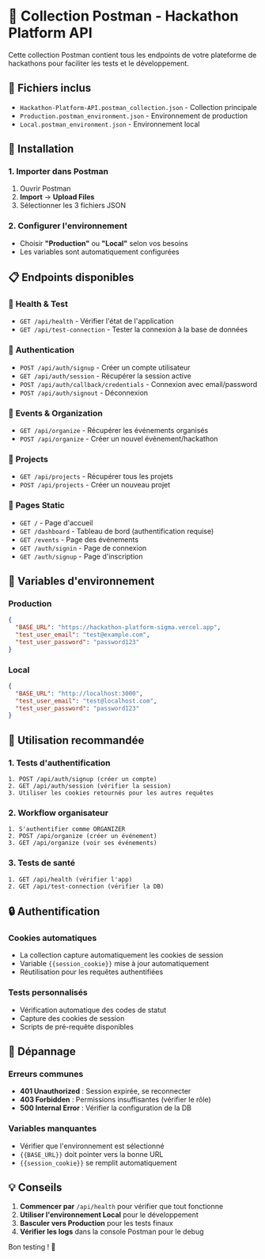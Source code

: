 # 📮 Collection Postman - Hackathon Platform API

Cette collection Postman contient tous les endpoints de votre plateforme de hackathons pour faciliter les tests et le développement.

## 📁 Fichiers inclus

- `Hackathon-Platform-API.postman_collection.json` - Collection principale
- `Production.postman_environment.json` - Environnement de production
- `Local.postman_environment.json` - Environnement local

## 🚀 Installation

### 1. Importer dans Postman
1. Ouvrir Postman
2. **Import** → **Upload Files**
3. Sélectionner les 3 fichiers JSON

### 2. Configurer l'environnement
- Choisir **"Production"** ou **"Local"** selon vos besoins
- Les variables sont automatiquement configurées

## 📋 Endpoints disponibles

### 🏥 **Health & Test**
- `GET /api/health` - Vérifier l'état de l'application
- `GET /api/test-connection` - Tester la connexion à la base de données

### 🔐 **Authentication**
- `POST /api/auth/signup` - Créer un compte utilisateur
- `GET /api/auth/session` - Récupérer la session active
- `POST /api/auth/callback/credentials` - Connexion avec email/password
- `POST /api/auth/signout` - Déconnexion

### 🎯 **Events & Organization**
- `GET /api/organize` - Récupérer les événements organisés
- `POST /api/organize` - Créer un nouvel événement/hackathon

### 🚀 **Projects**
- `GET /api/projects` - Récupérer tous les projets
- `POST /api/projects` - Créer un nouveau projet

### 📄 **Pages Static**
- `GET /` - Page d'accueil
- `GET /dashboard` - Tableau de bord (authentification requise)
- `GET /events` - Page des événements
- `GET /auth/signin` - Page de connexion
- `GET /auth/signup` - Page d'inscription

## 🔧 Variables d'environnement

### Production
```json
{
  "BASE_URL": "https://hackathon-platform-sigma.vercel.app",
  "test_user_email": "test@example.com",
  "test_user_password": "password123"
}
```

### Local
```json
{
  "BASE_URL": "http://localhost:3000",
  "test_user_email": "test@localhost.com",
  "test_user_password": "password123"
}
```

## 🎯 Utilisation recommandée

### 1. **Tests d'authentification**
```
1. POST /api/auth/signup (créer un compte)
2. GET /api/auth/session (vérifier la session)
3. Utiliser les cookies retournés pour les autres requêtes
```

### 2. **Workflow organisateur**
```
1. S'authentifier comme ORGANIZER
2. POST /api/organize (créer un événement)
3. GET /api/organize (voir ses événements)
```

### 3. **Tests de santé**
```
1. GET /api/health (vérifier l'app)
2. GET /api/test-connection (vérifier la DB)
```

## 🔒 **Authentification**

### Cookies automatiques
- La collection capture automatiquement les cookies de session
- Variable `{{session_cookie}}` mise à jour automatiquement
- Réutilisation pour les requêtes authentifiées

### Tests personnalisés
- Vérification automatique des codes de statut
- Capture des cookies de session
- Scripts de pré-requête disponibles

## 🚨 **Dépannage**

### Erreurs communes
- **401 Unauthorized** : Session expirée, se reconnecter
- **403 Forbidden** : Permissions insuffisantes (vérifier le rôle)
- **500 Internal Error** : Vérifier la configuration de la DB

### Variables manquantes
- Vérifier que l'environnement est sélectionné
- `{{BASE_URL}}` doit pointer vers la bonne URL
- `{{session_cookie}}` se remplit automatiquement

## 💡 **Conseils**

1. **Commencer par** `/api/health` pour vérifier que tout fonctionne
2. **Utiliser l'environnement Local** pour le développement
3. **Basculer vers Production** pour les tests finaux
4. **Vérifier les logs** dans la console Postman pour le debug

Bon testing ! 🚀